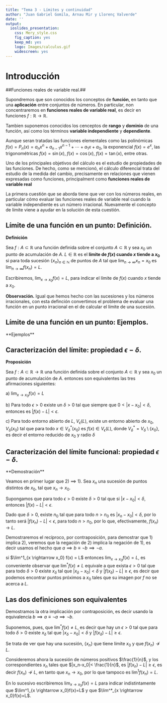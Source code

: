 ```yaml
---
title: "Tema 3 - Límites y continuidad"
author: "Juan Gabriel Gomila, Arnau Mir y Llorenç Valverde"
date: ''
output: 
  ioslides_presentation: 
    css: Mery_style.css
    fig_caption: yes
    keep_md: yes
    logo: Images/calculus.gif
    widescreen: yes
---
```




# Introducción

##Funciones reales de variable real.##

Supondremos que son conocidos los conceptos de **función**, en tanto que una **aplicación** entre conjuntos de números. En particular, non concentraremos en **funciones reales de variable real**, es decir en funciones $f:\mathbb{R} \rightarrow \mathbb{R}$.

Tambien suponemos conocidos los cenceptos de **rango** y **dominio** de una función, así como los términos **variable independiente** y **dependiente**. 

Aunque seran tratadas  las funciones elementales como las polinómicas $f(x)= P_n(x) = a_nx^n+a_{n-1}x^{n-1}+ \cdots + a_1x+a_0$, la exponencial $f(x)=e^x$,  las trigonométricas $f(x)=\sin(x)$, $f(x)=\cos(x)$, $f(x) =\tan(x)$, entre otras. 

Uno de los principales objetivos del càlculo es el estudio de propiedades de las funciones. De hecho, como se mencionó, el cálculo diferencial trata del estudio de la medida del cambio, precisamente en relaciones que vienen expresadas como funciones, principalment como **funciones reales de variable real**

La primera cuestión que se aborda tiene que ver con los números reales, en particular cómo evaluar las funciones reales de variable real cuando la variable independiente es un número irracional. Nuevamente el concepto de límite viene a ayudar en la solución de esta cuestión.

## Límite de una función en un punto: Definición.

<l class="definition"> **Definición** </l>

Sea $f:A \subset \mathbb{R}$ una función definida sobre el conjunto $A \subset \mathbb{R}$ y sea $x_0$ un punto de acumulación de $A$. $L \in \mathbb{R}$ es el **límite de $f(x)$ cuando $x$ tiende a $x_0$** si para toda sucesión $\{x_n\}_{n \in \mathbb{N}}$ de puntos de $A$ tal que $\lim_{n \rightarrow \infty}x_n = x_0$ es $\lim_{n \rightarrow \infty}f(x_n)=L$.

Escribiremos, $\lim_{x \rightarrow x_0}f(x)=L$, para indicar el límite de $f(x)$ cuando $x$ tiende a $x_0$. 

**Observación.** Igual que hemos hecho con las sucesiones y los números irracionales, con esta definción convertimos el problema de evaluar una función en un punto irracional en el de calcular el límite de una sucesión. 

## Límite de una función en un punto: Ejemplos.

<div class="example"> **Ejemplos**


</div>


## Caracterización del límite: propiedad $\epsilon-\delta$.

<l class="prop"> **Proposición** </l>

Sea $f:A \subset \mathbb{R} \rightarrow \mathbb{R}$ una función definida sobre el conjunto $A \subset \mathbb{R}$ y sea $x_0$ un punto de acumulación de $A$. entonces son equivalentes las tres afirmaciones siguientes:

  a) $\lim_{x \rightarrow x_0}f(x)=L$
  
  b) Para todo $\epsilon >0$ existe un $\delta >0$ tal que siempre que $0<|x-x_0|< \delta$, entonces es $|f(x)-L|<\epsilon$.

  c) Para todo entorno abierto de $L$, $V_{\epsilon}(L)$, existe un entorno abierto de $x_0$, $V_{\delta} (x_0)$ tal que para todo $x \in V^*_{\delta} (x_0)$ es $f(x) \in V_{\epsilon}(L)$, donde $V^*_{\delta}= V_{\delta} \setminus \{x_0\}$, es decir el entorno reducido de $x_0$ y radio $\delta$


## Caracterización del límite funcional: propiedad $\epsilon-\delta$.

<div class="dem"> **Demostración**

 Veamos en primer lugar que 2) $\implies$ 1). Sea $x_n$ una sucesión de puntos distintos de $x_0$, tal que $x_n \rightarrow x_0$.

Supongamos que para todo $\epsilon >0$ existe $\delta >0$ tal que si $|x - x_0|< \delta$, entonces $|f(x)-L|<\epsilon$. 

Dado que $\delta >0$, existe $n_0$ tal que para todo $n > n_0$ es $|x_n - x_0|<\delta$, por lo tanto será $|f(x_n) - L| < \epsilon$, para todo $n > n_0$, por lo que, efectivamente, $f(x_n) \rightarrow L$.

Demostraremos el recíproco, por contraposición, para demostrar que 1) implica 2), veremos que la negación de 2) implica la negación de 1), es decir usamos el hecho que $a \implies b  \equiv \lnot b \implies \lnot a$.

si $\lim^1_{x \rightarrow x_0} f(x) = L$ entonces $\lim_{x \rightarrow x_0}f(x) =L$, es conveniente observar que $\lim^*f(x) \neq L$ equivale a que exista $\epsilon >0$ tal que para todo $\delta >0$ existe $x_{\delta}$ tal que $|x_{\delta} -x_0| < \delta$ y $|f(x_{\delta}) - L|\geq \epsilon$, es decir que podemos encontrar puntos próximos a $x_0$ tales que su imagen por $f$ no se acerca a $L$.


## Las dos definiciones son equivalentes

Demostramos la otra implicación por contraposición, es decir usando la equivalencia $b \implies a \equiv \lnot a \implies \lnot b$. 

Suponemos, pues, que $\lim^*f(x) \neq L$, es decir que hay un $\epsilon > 0$ tal que para todo $\delta >0$ existe $x_{\delta}$ tal que $|x_{\delta} - x_0|<\delta$ y $|f(x_{\delta}) - L| \geq \epsilon$. 

Se trata de ver que hay una sucesión, $\{x_n\}$ que tiene límite  $x_0$ y que $f(x_n) \not\rightarrow L$. 

Consideremos ahora la sucesión de números positivos $\frac{1}{n}$, y los correspondientes $x_n$ tales que $|x_n-x_0|< \frac{1}{n}$, es $|f(x_n) -L | \geq \epsilon$, es decir $f(x_n) \not\rightarrow L$, en tanto que $x_n \rightarrow x_0$, por lo que tampoco es $\lim^1 f(x_n) = L$.

En lo sucesivo escribiremos $\lim_{x \rightarrow x_0}f(x)=L$ para indicar indistintamente que $\lim^1_{x \rightarrow x_0}f(x)=L$ y que $\lim^*_{x \rightarrow x_0}f(x)=L$.



